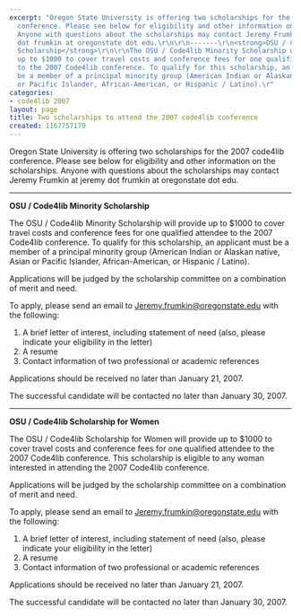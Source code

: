 ```yaml
---
excerpt: "Oregon State University is offering two scholarships for the 2007 code4lib
  conference. Please see below for eligibility and other information on the scholarships.
  Anyone with questions about the scholarships may contact Jeremy Frumkin at jeremy
  dot frumkin at oregonstate dot edu.\r\n\r\n-------\r\n<strong>OSU / Code4lib Minority
  Scholarship</strong>\r\n\r\nThe OSU / Code4lib Minority Scholarship will provide
  up to $1000 to cover travel costs and conference fees for one qualified attendee
  to the 2007 Code4lib conference. To qualify for this scholarship, an applicant must
  be a member of a principal minority group (American Indian or Alaskan native, Asian
  or Pacific Islander, African-American, or Hispanic / Latino).\r"
categories:
- code4lib 2007
layout: page
title: Two scholarships to attend the 2007 code4lib conference
created: 1167757179
---
```

Oregon State University is offering two scholarships for the 2007 code4lib conference. Please see below for eligibility and other information on the scholarships. Anyone with questions about the scholarships may contact Jeremy Frumkin at jeremy dot frumkin at oregonstate dot edu.

-------
<strong>OSU / Code4lib Minority Scholarship</strong>

The OSU / Code4lib Minority Scholarship will provide up to $1000 to cover travel costs and conference fees for one qualified attendee to the 2007 Code4lib conference. To qualify for this scholarship, an applicant must be a member of a principal minority group (American Indian or Alaskan native, Asian or Pacific Islander, African-American, or Hispanic / Latino).

Applications will be judged by the scholarship committee on a combination of merit and need.

To apply, please send an email to Jeremy.frumkin@oregonstate.edu with the following:

1) A brief letter of interest, including statement of need (also, please indicate your eligibility in the letter)
2) A resume
3) Contact information of two professional or academic references

Applications should be received no later than January 21, 2007.

The successful candidate will be contacted no later than January 30, 2007.


-------
<strong>OSU / Code4lib Scholarship for Women</strong>

The OSU / Code4lib Scholarship for Women will provide up to $1000 to cover travel costs and conference fees for one qualified attendee to the 2007 Code4lib conference. This scholarship is eligible to any woman interested in attending the 2007 Code4lib conference.

Applications will be judged by the scholarship committee on a combination of merit and need.

To apply, please send an email to Jeremy.frumkin@oregonstate.edu with the following:

1) A brief letter of interest, including statement of need (also, please indicate your eligibility in the letter)
2) A resume
3) Contact information of two professional or academic references

Applications should be received no later than January 21, 2007.

The successful candidate will be contacted no later than January 30, 2007.
